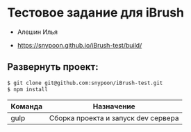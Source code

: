 # Тестовое задание для iBrush

* Алешин Илья

* https://snypoon.github.io/iBrush-test/build/

##  Развернуть проект:
```sh
$ git clone git@github.com:snypoon/iBrush-test.git
$ npm install
```

| Команда | Назначение |
| ------ | ------ |
| gulp | Сборка проекта и запуск dev сервера|
